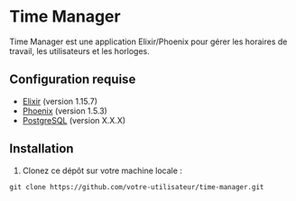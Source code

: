 # Time Manager

Time Manager est une application Elixir/Phoenix pour gérer les horaires de travail, les utilisateurs et les horloges.

## Configuration requise

- [Elixir](https://elixir-lang.org/) (version 1.15.7)
- [Phoenix](https://www.phoenixframework.org/) (version 1.5.3)
- [PostgreSQL](https://www.postgresql.org/) (version X.X.X)

## Installation

1. Clonez ce dépôt sur votre machine locale :

```shell
git clone https://github.com/votre-utilisateur/time-manager.git
